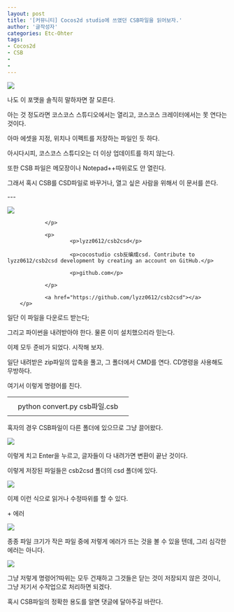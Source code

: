 ```yaml
---
layout: post
title: '[커뮤니티] Cocos2d studio에 쓰였던 CSB파일을 읽어보자.'
author: '글작성자'
categories: Etc-Ohter
tags:
- Cocos2d
- CSB
-
-
---
```



<script> location.href='https://cafe.naver.com/develoid/845056' ; </script>

<p><img src="https://dthumb-phinf.pstatic.net/?src=%22https%3A%2F%2Fcafethumb.pstatic.net%2FMjAxOTAxMTlfMTIz%2FMDAxNTQ3ODIzODc5MDQ4.BwAuFZbhE55QzzdpLs_OrR7Iva-DU_KqYJq-_7FtzuEg.y-TDtE94hEi-dwe5YRM1uZZZlJyrkHJm9geSP4bk7QUg.PNG.hsm8hsm8%2FHelloWorld.png%3Ftype%3Df1%22&amp;type=cafe_wa740"></p>
<p>나도 이 포맷을 솔직히 말하자면 잘 모른다.</p>
<p>아는 것 정도라면 코스코스 스튜디오에서는 열리고, 코스코스 크레이터에서는 못 연다는 것이다.</p>
<p>아마 에셋을 지정, 위치나 이펙트를 저장하는 파일인 듯 하다.</p>
<p>아시다시피, 코스코스 스튜디오는 더 이상 업데이트를 하지 않는다.</p>
<p>또한 CSB 파일은 메모장이나 Notepad++따위로도 안 열린다.</p>
<p>그래서 혹시 CSB를 CSD파일로 바꾸거나, 열고 싶은 사람을 위해서 이 문서를 쓴다.</p>
<p>---</p>
<p>
        <p>
                          <p>
                        <img src="https://dthumb-phinf.pstatic.net/?src=%22https%3A%2F%2Favatars1.githubusercontent.com%2Fu%2F5645137%3Fs%3D400%26v%3D4%22&amp;type=f220">

                </p>

                <p>
                        <p>lyzz0612/csb2csd</p>

                        <p>cocostudio csb反编成csd. Contribute to lyzz0612/csb2csd development by creating an account on GitHub.</p>

                        <p>github.com</p>

                </p>

                <a href="https://github.com/lyzz0612/csb2csd"></a>
        </p>

</p>
</p>
<p>일단 이 파일을 다운로드 받는다;</p>
<p>그리고 파이썬을 내려받아야 한다. 물론 이미 설치했으리라 믿는다.</p>
<p>이제 모두 준비가 되었다. 시작해 보자.</p>
<p>일단 내려받은 zip파일의 압축을 풀고, 그 폴더에서 CMD를 연다. CD명령을 사용해도 무방하다.</p>
<p>여기서 이렇게 명령어를 친다.</p>
<p><table   ><tbody><tr><td   height="1"></td><td  height="1"></td><td   height="1"></td></tr><tr><td  ></td><td ><!--quote_txt-->python convert.py csb파일.csb<!--/quote_txt--></td><td  ></td></tr><tr><td   height="1"></td><td  height="1"></td><td   height="1"></td></tr></tbody></table></blockquote>혹자의 경우 CSB파일이 다른 폴더에 있으므로 그냥 끌어왔다.</p>
<p><img src="https://cafeptthumb-phinf.pstatic.net/MjAxOTAxMTlfMTk4/MDAxNTQ3ODI1NTU0OTE2.79aFKID0KjUfZZrnl2bxC6rZKhtj5Ml4Ow4030TfIdYg.3SsCmVrbCesr5jxie4Nd4hD88sa84pxaAIKWR3qyNswg.PNG.hsm8hsm8/1.PNG?type=w740"></p>
<p>이렇게 치고 Enter을 누르고, 글자들이 다 내려가면 변환이 끝난 것이다.</p>
<p>이렇게 저장된 파일들은 csb2csd 폴더의 csd 폴더에 있다.</p>
<p><img src="https://cafeptthumb-phinf.pstatic.net/MjAxOTAxMTlfMTk2/MDAxNTQ3ODI1Njc3NTAy.67qg2JLjQY1tJCn7lo1M1GL6wtIl-GF3ZRIIpzF-amcg.6-4I9w5bbpil0n4WMeecRJo6FobaYEacPNXhSJ1B3ekg.PNG.hsm8hsm8/7%EC%9D%BC%EC%B0%A8.PNG?type=w740"></p>
<p>이제 이런 식으로 읽거나 수정따위를 할 수 있다.</p>
<p>+ 에러</p>
<p><img src="https://cafeptthumb-phinf.pstatic.net/MjAxOTAxMTlfNyAg/MDAxNTQ3ODI1ODE3NDM2.ZDnFdu6kvOOqTT3B2YAFtyWnlEWJH4dDJulBQxjY6hAg.7ixF6Lk881YGPD_sfwH8p9-5IVjq58oW2qO1RLmCqbAg.PNG.hsm8hsm8/2.PNG?type=w740"></p>
<p>종종 파일 크기가 작은 파일 중에 저렇게 에러가 뜨는 것을 볼 수 있을 텐데, 그리 심각한 에러는 아니다.</p>
<p><img src="https://cafeptthumb-phinf.pstatic.net/MjAxOTAxMTlfMjM5/MDAxNTQ3ODI1OTEzMzkz.QH_l7GmgazMNqrQccGAneyxRngUDc9hLz5WSxNQs8icg.eck7aXCXFloLTTHbR2bHaYVgAgCtb2e1RqnAXz61rB0g.PNG.hsm8hsm8/3.PNG?type=w740"></p>
<p>그냥 저렇게 명령어?따위는 모두 건재하고 그것들은 닫는 것이 저장되지 않은 것이니, 그냥 저기서 수작업으로 처리하면 되겠다.</p>
<p>혹시 CSB파일의 정확한 용도를 알면 댓글에 달아주길 바란다.</p>
